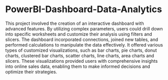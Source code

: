 # PowerBI-Dashboard-Data-Analytics
This project involved the creation of an interactive dashboard with advanced features.
By utilizing complex parameters, users could drill down into specific worksheets and customize their analysis using filters and slicers. 
The dashboard incorporated connections, joined new tables, and performed calculations to manipulate the data effectively.
It offered various types of customized visualizations, such as bar charts, pie charts, donut charts, clustered bar charts, scatter charts, line charts, area charts and slicers.
These visualizations provided users with comprehensive insights into online sales data, enabling them to make informed decisions and optimize their strategies.
